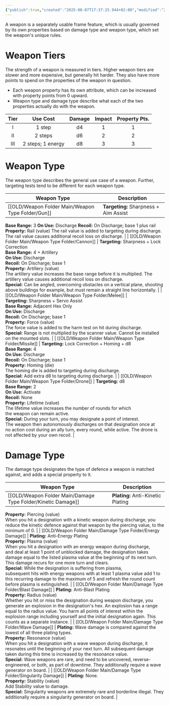 ```yaml
---
{"publish":true,"created":"2025-08-07T17:37:25.944+02:00","modified":"2025-08-07T18:41:47.030+02:00","cssclasses":""}
---
```


A weapon is a separately usable frame feature, which is usually governed by its own properties based on damage type and weapon type, which set the weapon's unique rules.

# Weapon Tiers
The strength of a weapon is measured in tiers. Higher weapon tiers are slower and more expensive, but generally hit harder. They also have more points to spend on the properties of the weapon in question.
- Each weapon property has its own attribute, which can be increased with property points from 0 upward.
- Weapon type and damage type describe what each of the two properties actually do with the weapon.

| Tier |     Use Cost      | Damage | Impact | Property Pts. |
| :--: | :---------------: | :----: | :----: | :-----------: |
|  I   |      1 step       |   d4   |   1    |       1       |
|  II  |      2 steps      |   d6   |   2    |       2       |
| III  | 2 steps; 1 energy |   d8   |   3    |       3       |

# Weapon Type
The weapon type describes the general use case of a weapon. Further, targeting tests tend to be different for each weapon type.

| Weapon Type | Description  |
| ----------- | ------------ |
| [[OLD/Weapon Folder Main/Weapon Type Folder/Gun]]     | **Targeting:** Sharpness + Aim Assist
**Base Range:** 3
**On Use:** Discharge
**Recoil:** On Discharge; base 1 plus rail
**Property:** Rail (value)
The rail value is added to targeting during discharge. The rail value causes additional recoil loss on discharge.     |
| [[OLD/Weapon Folder Main/Weapon Type Folder/Cannon]]  | **Targeting:** Sharpness + Lock Correction  
**Base Range:** 4 + Artillery  
**On Use:** Discharge  
**Recoil:** On Discharge; base 1  
**Property:** Artillery (value)  
The artillery value increases the base range before it is multiplied. The artillery value causes additional recoil loss on discharge.  
**Special:** Can be angled, overcoming obstacles on a vertical plane, shooting above buildings for example, but must remain a straight line horizontally.  |
| [[OLD/Weapon Folder Main/Weapon Type Folder/Melee]]   | **Targeting:** Sharpness + Servo Assist  
**Base Range:** Adjacent Hex Only  
**On Use:** Discharge  
**Recoil:** On Discharge; base 1  
**Property:** Force (value)  
The force value is added to the harm test on hit during discharge.  
**Special:** Range is not multiplied by the scanner value. Cannot be installed on the mounted slots.   |
| [[OLD/Weapon Folder Main/Weapon Type Folder/Missile]] | **Targeting:** Lock Correction + Homing + d8  
**Base Range:** 4  
**On Use:** Discharge  
**Recoil:** On Discharge; base 1  
**Property:** Homing (die)  
The homing die is added to targeting during discharge.  
**Special:** Add extra d8 to targeting during discharge. |
| [[OLD/Weapon Folder Main/Weapon Type Folder/Drone]]   | **Targeting:** d8  
**Base Range:** 2  
**On Use:** Activate  
**Recoil:** None  
**Property:** Lifetime (value)  
The lifetime value increases the number of rounds for which the weapon can remain active.  
**Special:** During your turn, you may designate a point of interest. The weapon then autonomously discharges on that designation once at no action cost during an ally turn, every round, while active. The drone is not affected by your own recoil.   |

# Damage Type
The damage type designates the type of defence a weapon is matched against, and adds a special property to it.

| Weapon Type            | Description             |
| ---------------------- | ----------------------- |
| [[OLD/Weapon Folder Main/Damage Type Folder/Kinetic Damage]]     | **Plating:** Anti-Kinetic Plating  
**Property:** Piercing (value)  
When you hit a designation with a kinetic weapon during discharge, you reduce the kinetic defence against that weapon by the piercing value, to the minimum of 0.     |
| [[OLD/Weapon Folder Main/Damage Type Folder/Energy Damage]]      | **Plating:** Anti-Energy Plating  
**Property:** Plasma (value)  
When you hit a designation with an energy weapon during discharge, and deal at least 1 point of unblocked damage, the designation takes damage equal to the listed plasma value at the beginning of its next turn. This damage recurs for one more turn and clears.  
**Special:** While the designation is suffering from plasma, subsequent hits with energy weapons with at least 1 plasma value add 1 to this recurring damage to the maximum of 5 and refresh the round count before plasma is extinguished.      |
| [[OLD/Weapon Folder Main/Damage Type Folder/Blast Damage]]       | **Plating:** Anti-Blast Plating  
**Property:** Radius (value)  
Whether you hit or miss the designation during weapon discharge, you generate an explosion in the designation's hex. An explosion has a range equal to the radius value. You harm all points of interest within the explosion range including yourself and the initial designation again. This counts as a separate instance.       |
| [[OLD/Weapon Folder Main/Damage Type Folder/Wave Damage]]        | **Plating:** Wave damage is compared against the lowest of all three plating types.  
**Property:** Resonance (value)  
When you hit a designation with a wave weapon during discharge, it resonates until the beginning of your next turn. All subsequent damage taken during this time is increased by the resonance value.  
**Special:** Wave weapons are rare, and need to be uncovered, reverse-engineered, or both, as part of downtime. They additionally require a wave generator on board.        |
| [[OLD/Weapon Folder Main/Damage Type Folder/Singularity Damage]] | **Plating:** None.  
**Property:** Stability (value)  
Add Stability value to damage.  
**Special:** Singularity weapons are extremely rare and borderline illegal. They additionally require a singularity generator on board. |
